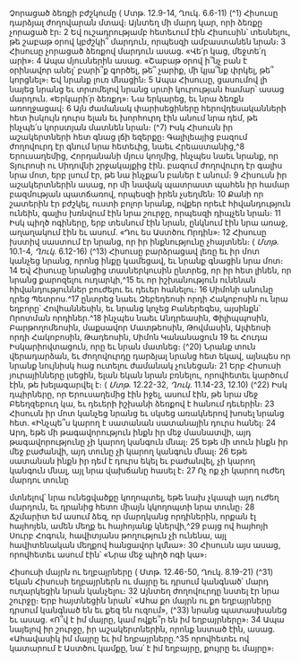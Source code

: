 
Չորացած ձեռքի բժշկումը
( Մտթ. 12.9-14, Ղուկ. 6.6-11)
(^1) Հիսուսը դարձյալ ժողովարան մտավ։ Այնտեղ մի մարդ կար, որի ձեռքը չորացած էր։ 2 Եվ ուշադրությամբ հետեւում
էին Հիսուսին՝ տեսնելու, թե շաբաթ օրով կբժշկի՞ մարդուն, որպեսզի ամբաստանեն նրան։ 3 Հիսուսը չորացած ձեռքով
մարդուն ասաց. «Վե՛ր կաց, մեջտե՛ղ արի»։ 4 Ապա մյուսներին ասաց. «Շաբաթ օրով ի՞նչ բան է օրինավոր անել՝ բարի՞ք
գործել, թե՞ չարիք, մի կյա՞նք փրկել, թե՞ կորցնել»։ Եվ նրանք լուռ մնացին։ 5 Ապա Հիսուսը, ցասումով լի նայեց նրանց եւ
տրտմելով նրանց սրտի կուրության համար՝ ասաց մարդուն. «Երկարի՛ր ձեռքդ»։ Նա երկարեց, եւ նրա ձեռքն
առողջացավ։ 6 Այն ժամանակ փարիսեցիները հերովդեսականների հետ իսկույն դուրս ելան եւ խորհուրդ էին անում նրա
դեմ, թե ինչպե՛ս կորստյան մատնեն նրան։
(^7) Իսկ Հիսուսն իր աշակերտների հետ գնաց լճի եզերքը։ Գալիլեայից բազում ժողովուրդ էր գնում նրա հետեւից, նաեւ
Հրեաստանից,^8 Երուսաղեմից, Հորդանանի մյուս կողմից, ինչպես նաեւ նրանք, որ Տյուրոսի ու Սիդովնի շրջակայքից
էին. բազում ժողովուրդ էր գալիս նրա մոտ, երբ լսում էր, թե նա ինչքա՛ն բաներ է անում։ 9 Հիսուսն իր աշակերտներին
ասաց, որ մի նավակ պատրաստ պահեն իր համար բազմության պատճառով, որպեսզի իրեն չսեղմեն։ 10 Քանի որ
շատերին էր բժշկել, ուստի բոլոր նրանք, ովքեր որեւէ հիվանդություն ունեին, գալիս խռնվում էին նրա շուրջը, որպեսզի
դիպչեն նրան։ 11 Իսկ պիղծ ոգիները, երբ տեսնում էին նրան, ընկնում էին նրա առաջ, աղաղակում էին եւ ասում. «Դու ես
Աստծու Որդին»։ 12 Հիսուսը խստիվ սաստում էր նրանց, որ իր ինքնությունը չհայտնեն։
( _Մտթ_. 10.1-4, _Ղուկ_. 6.12-16)
(^13) Հիսուսը բարձրացավ լեռը եւ իր մոտ կանչեց նրանց, որոնց ինքը կամեցավ, եւ նրանք գնացին նրա մոտ։ 14 Եվ
Հիսուսը նրանցից տասներկուսին ընտրեց, որ իր հետ լինեն, որ նրանց քարոզելու ուղարկի,^15 եւ որ իշխանություն
ունենան հիվանդություններ բուժելու եւ դեւեր հանելու։ 16 Սիմոնի անունը դրեց Պետրոս.^17 ընտրեց նաեւ Զեբեդեոսի որդի
Հակոբոսին ու նրա եղբորը՝ Հովհաննեսին, եւ նրանց կոչեց Բաներեգես, այսինքն՝ Որոտման որդիներ.^18 ինչպես նաեւ
Անդրեասին, Փիլիպպոսին, Բարթողոմեոսին, մաքսավոր Մատթեոսին, Թովմասին, Ալփեոսի որդի Հակոբոսին,
Թադեոսին, Սիմոն Կանանացուն 19 եւ Հուդա Իսկարիովտացուն, որը եւ նրան մատնեց։
(^20) Նրանք տուն վերադարձան, եւ ժողովուրդը դարձյալ նրանց հետ եկավ, այնպես որ նրանք նույնիսկ հաց ուտելու
ժամանակ չունեցան։ 21 Երբ Հիսուսի յուրայինները լսեցին, ելան եկան նրան բռնելու, որովհետեւ կարծում էին, թե
խելագարվել է։
( _Մտթ_. 12.22-32, _Ղուկ_. 11.14-23, 12.10)
(^22) Իսկ դպիրները, որ Երուսաղեմից էին իջել, ասում էին, թե նրա մեջ Բեեղզեբուղ կա, եւ դեւերի իշխանի ձեռքով է
հանում դեւերին։ 23 Հիսուսն իր մոտ կանչեց նրանց եւ սկսեց առակներով խոսել նրանց հետ. «Ինչպե՞ս կարող է սատանան
սատանային դուրս հանել։ 24 Արդ, եթե մի թագավորություն ինքն իր մեջ մասնատվի, այդ թագավորությունը չի կարող
կանգուն մնալ։ 25 Եթե մի տուն ինքն իր մեջ բաժանվի, այդ տունը չի կարող կանգուն մնալ։ 26 Եթե սատանան ինքն իր դեմ
է դուրս եկել եւ բաժանվել, չի կարող կանգուն մնալ, այլ նրա վախճանը հասել է։ 27 Ոչ ոք չի կարող ուժեղ մարդու տունը


մտնելով՝ նրա ունեցվածքը կողոպտել, եթե նախ չկապի այդ ուժեղ մարդուն, եւ դրանից հետո միայն կկողոպտի նրա
տունը։ 28 Ճշմարիտ եմ ասում ձեզ, որ մարդկանց որդիներին, որքան էլ հայհոյեն, ամեն մեղք եւ հայհոյանք կներվի,^29 բայց
ով հայհոյի Սուրբ Հոգուն, հավիտյանս թողություն չի ունենա, այլ հավիտենական մեղքով հանցավոր կմնա»։ 30 Հիսուսն
այս ասաց, որովհետեւ ասում էին՝ «Նրա մեջ պիղծ ոգի կա»։

Հիսուսի մայրն ու եղբայրները
( Մտթ. 12.46-50, Ղուկ. 8.19-21)
(^31) Եկան Հիսուսի եղբայրներն ու մայրը եւ դրսում կանգնած՝ մարդ ուղարկեցին նրան կանչելու։ 32 Այնտեղ ժողովուրդը
նստել էր նրա շուրջը։ Երբ հայտնեցին նրան՝ «Ահա քո մայրն ու քո եղբայրները դրսում կանգնած են եւ քեզ են ուզում»,
(^33) նրանց պատասխանեց եւ ասաց. «Ո՞վ է իմ մայրը, կամ ովքե՞ր են իմ եղբայրները»։ 34 Ապա նայելով իր շուրջը, իր
աշակերտներին, որոնք նստած էին, ասաց. «Ահավասիկ իմ մայրը եւ իմ եղբայրները.^35 որովհետեւ ով կատարում է
Աստծու կամքը, նա՛ է իմ եղբայրը, քույրը եւ մայրը»։
